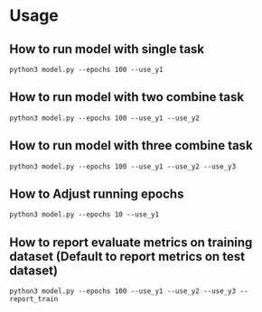 # Usage

## How to run model with single task

```
python3 model.py --epochs 100 --use_y1 

```


## How to run model with two combine task

```
python3 model.py --epochs 100 --use_y1 --use_y2

```

## How to run model with three combine task

```
python3 model.py --epochs 100 --use_y1 --use_y2 --use_y3

```


## How to Adjust running epochs

```
python3 model.py --epochs 10 --use_y1 

```


## How to report evaluate metrics on training dataset (Default to report metrics on test dataset)

```
python3 model.py --epochs 100 --use_y1 --use_y2 --use_y3 --report_train

```




